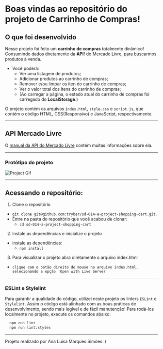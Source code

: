# Boas vindas ao repositório do projeto de Carrinho de Compras!

## O que foi desenvolvido

Nesse projeto foi feito um **carrinho de compras** totalmente dinâmico! Consumindo dados diretamente da **API!** do Mercado Livre, para buscarmos produtos à venda.

  - Você poderá:
    - Ver uma listagem de produtos;
    - Adicionar produtos ao carrinho de compras;
    - Remover e/ou limpar os iten do carrinho de compras;
    - Ver o valor total dos itens do carrinho de compras;
    - (Ao carregar a página, o estado atual do carrinho de compras foi carregado do **LocalStorage**.)

O projeto contém os arquivos `index.html`, `style.css` e `script.js`, que contém o código HTML, CSS(Responsivo) e JavaScript, respectivamente.

---

## API Mercado Livre

O [manual da API do Mercado Livre](https://developers.mercadolivre.com.br/pt_br/itens-e-buscas) contém muitas informações sobre ela.

---

### Protótipo do projeto

![Project Gif](./out.gif)

---

## Acessando o repositório:

1. Clone o repositório
  * `git clone git@github.com:tryber/sd-014-a-project-shopping-cart.git`.
  * Entre na pasta do repositório que você acabou de clonar:
    * `cd sd-014-a-project-shopping-cart`

2. Instale as dependências e inicialize o projeto
  * Instale as dependências:
    * `npm install`

3. Para visualizar o projeto abra diretamente o arquivo index.html
  * `clique com o botão direito do mouse no arquivo index.html, selecionando a opção 'Open with Live Server`

---

### ESLint e Stylelint

Para garantir a qualidade do código, utilizei neste projeto os linters `ESLint` e `Stylelint`.
Assim o código está alinhado com as boas práticas de desenvolvimento, sendo mais legível
e de fácil manutenção! Para rodá-los localmente no projeto, execute os comandos abaixo:

```bash
  npm run lint
  npm run lint:styles
```

---

Projeto realizado por Ana Luisa Marques Simões :)
